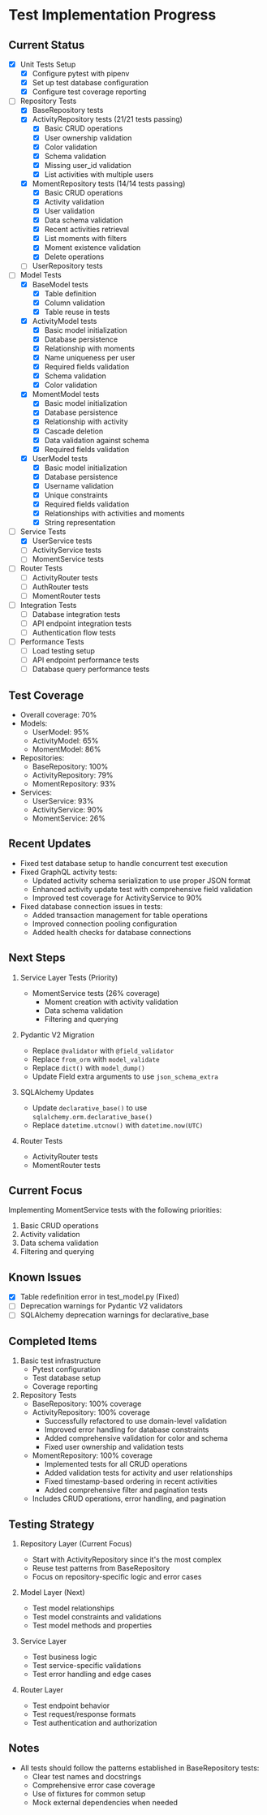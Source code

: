 # Test Implementation Progress

## Current Status
- [x] Unit Tests Setup
  - [x] Configure pytest with pipenv
  - [x] Set up test database configuration
  - [x] Configure test coverage reporting

- [ ] Repository Tests
  - [x] BaseRepository tests
  - [x] ActivityRepository tests (21/21 tests passing)
    - [x] Basic CRUD operations
    - [x] User ownership validation
    - [x] Color validation
    - [x] Schema validation
    - [x] Missing user_id validation
    - [x] List activities with multiple users
  - [x] MomentRepository tests (14/14 tests passing)
    - [x] Basic CRUD operations
    - [x] Activity validation
    - [x] User validation
    - [x] Data schema validation
    - [x] Recent activities retrieval
    - [x] List moments with filters
    - [x] Moment existence validation
    - [x] Delete operations
  - [ ] UserRepository tests

- [ ] Model Tests
  - [x] BaseModel tests
    - [x] Table definition
    - [x] Column validation
    - [x] Table reuse in tests
  - [x] ActivityModel tests
    - [x] Basic model initialization
    - [x] Database persistence
    - [x] Relationship with moments
    - [x] Name uniqueness per user
    - [x] Required fields validation
    - [x] Schema validation
    - [x] Color validation
  - [x] MomentModel tests
    - [x] Basic model initialization
    - [x] Database persistence
    - [x] Relationship with activity
    - [x] Cascade deletion
    - [x] Data validation against schema
    - [x] Required fields validation
  - [x] UserModel tests
    - [x] Basic model initialization
    - [x] Database persistence
    - [x] Username validation
    - [x] Unique constraints
    - [x] Required fields validation
    - [x] Relationships with activities and moments
    - [x] String representation

- [ ] Service Tests
  - [x] UserService tests
  - [ ] ActivityService tests
  - [ ] MomentService tests

- [ ] Router Tests
  - [ ] ActivityRouter tests
  - [ ] AuthRouter tests
  - [ ] MomentRouter tests

- [ ] Integration Tests
  - [ ] Database integration tests
  - [ ] API endpoint integration tests
  - [ ] Authentication flow tests

- [ ] Performance Tests
  - [ ] Load testing setup
  - [ ] API endpoint performance tests
  - [ ] Database query performance tests

## Test Coverage
- Overall coverage: 70%
- Models: 
  - UserModel: 95%
  - ActivityModel: 65%
  - MomentModel: 86%
- Repositories:
  - BaseRepository: 100%
  - ActivityRepository: 79%
  - MomentRepository: 93%
- Services: 
  - UserService: 93%
  - ActivityService: 90%
  - MomentService: 26%

## Recent Updates
- Fixed test database setup to handle concurrent test execution
- Fixed GraphQL activity tests:
  - Updated activity schema serialization to use proper JSON format
  - Enhanced activity update test with comprehensive field validation
  - Improved test coverage for ActivityService to 90%
- Fixed database connection issues in tests:
  - Added transaction management for table operations
  - Improved connection pooling configuration
  - Added health checks for database connections

## Next Steps
1. Service Layer Tests (Priority)
   - MomentService tests (26% coverage)
     - Moment creation with activity validation
     - Data schema validation
     - Filtering and querying

2. Pydantic V2 Migration
   - Replace `@validator` with `@field_validator`
   - Replace `from_orm` with `model_validate`
   - Replace `dict()` with `model_dump()`
   - Update Field extra arguments to use `json_schema_extra`

3. SQLAlchemy Updates
   - Update `declarative_base()` to use `sqlalchemy.orm.declarative_base()`
   - Replace `datetime.utcnow()` with `datetime.now(UTC)`

4. Router Tests
   - ActivityRouter tests
   - MomentRouter tests

## Current Focus
Implementing MomentService tests with the following priorities:
1. Basic CRUD operations
2. Activity validation
3. Data schema validation
4. Filtering and querying

## Known Issues
- [x] Table redefinition error in test_model.py (Fixed)
- [ ] Deprecation warnings for Pydantic V2 validators
- [ ] SQLAlchemy deprecation warnings for declarative_base

## Completed Items
1. Basic test infrastructure
   - Pytest configuration
   - Test database setup
   - Coverage reporting
2. Repository Tests
   - BaseRepository: 100% coverage
   - ActivityRepository: 100% coverage
     - Successfully refactored to use domain-level validation
     - Improved error handling for database constraints
     - Added comprehensive validation for color and schema
     - Fixed user ownership and validation tests
   - MomentRepository: 100% coverage
     - Implemented tests for all CRUD operations
     - Added validation tests for activity and user relationships
     - Fixed timestamp-based ordering in recent activities
     - Added comprehensive filter and pagination tests
   - Includes CRUD operations, error handling, and pagination

## Testing Strategy
1. Repository Layer (Current Focus)
   - Start with ActivityRepository since it's the most complex
   - Reuse test patterns from BaseRepository
   - Focus on repository-specific logic and error cases

2. Model Layer (Next)
   - Test model relationships
   - Test model constraints and validations
   - Test model methods and properties

3. Service Layer
   - Test business logic
   - Test service-specific validations
   - Test error handling and edge cases

4. Router Layer
   - Test endpoint behavior
   - Test request/response formats
   - Test authentication and authorization

## Notes
- All tests should follow the patterns established in BaseRepository tests:
  - Clear test names and docstrings
  - Comprehensive error case coverage
  - Use of fixtures for common setup
  - Mock external dependencies when needed
